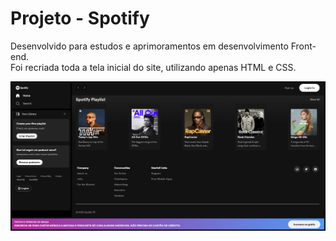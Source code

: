 # Projeto - Spotify
Desenvolvido para estudos e aprimoramentos em desenvolvimento Front-end.<br>
Foi recriada toda a tela inicial do site, utilizando apenas HTML e CSS.  

![image](https://github.com/TiagoBatixta/Site_Spotify/blob/main/Projeto_Final.png)

